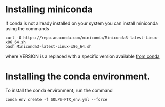 # Installing miniconda
If conda is not already installed on your system you can install miniconda using the commands
```
curl -O https://repo.anaconda.com/miniconda/Miniconda3-latest-Linux-x86_64.sh
bash Miniconda3-latest-Linux-x86_64.sh
```
where VERSION is a replaced with a specific version available [from conda](https://docs.conda.io/en/latest/miniconda.html)

# Installing the conda environment.
To install the conda environment, run the command

```
conda env create -f SOLPS-FTX_env.yml --force
```
